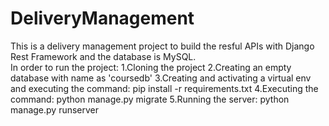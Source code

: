# DeliveryManagement
This is a delivery management project to build the resful APIs with Django Rest Framework and the database is MySQL.  
In order to run the project: 
  1.Cloning the project
  2.Creating an empty database with name as 'coursedb' 
  3.Creating and activating a virtual env and executing the command: pip install -r requirements.txt 
  4.Executing the command: python manage.py migrate 
  5.Running the server: python manage.py runserver
